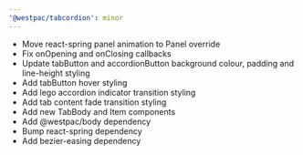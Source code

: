 ```yaml
---
'@westpac/tabcordion': minor
---
```


- Move react-spring panel animation to Panel override
- Fix onOpening and onClosing callbacks
- Update tabButton and accordionButton background colour, padding and line-height styling
- Add tabButton hover styling
- Add lego accordion indicator transition styling
- Add tab content fade transition styling
- Add new TabBody and Item components
- Add @westpac/body dependency
- Bump react-spring dependency
- Add bezier-easing dependency
